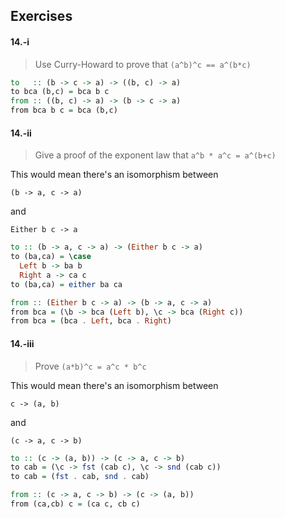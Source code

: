 ## Exercises

#### 14.-i

> Use Curry-Howard to prove that `(a^b)^c == a^(b*c)` 

```haskell
to   :: (b -> c -> a) -> ((b, c) -> a)
to bca (b,c) = bca b c
from :: ((b, c) -> a) -> (b -> c -> a)
from bca b c = bca (b,c)
```

#### 14.-ii

> Give a proof of the exponent law that `a^b * a^c = a^(b+c)`

This would mean there's an isomorphism between
```
(b -> a, c -> a)
```
and
```
Either b c -> a
```

```haskell
to :: (b -> a, c -> a) -> (Either b c -> a)
to (ba,ca) = \case
  Left b -> ba b
  Right a -> ca c
to (ba,ca) = either ba ca

from :: (Either b c -> a) -> (b -> a, c -> a)
from bca = (\b -> bca (Left b), \c -> bca (Right c))
from bca = (bca . Left, bca . Right)
```

#### 14.-iii

> Prove `(a*b)^c = a^c * b^c`

This would mean there's an isomorphism between
```
c -> (a, b)
```
and
```
(c -> a, c -> b)
```

```haskell
to :: (c -> (a, b)) -> (c -> a, c -> b)
to cab = (\c -> fst (cab c), \c -> snd (cab c))
to cab = (fst . cab, snd . cab)

from :: (c -> a, c -> b) -> (c -> (a, b))
from (ca,cb) c = (ca c, cb c)
```
